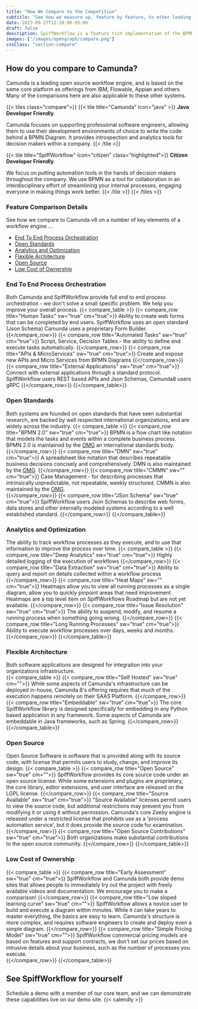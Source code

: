 ```yaml
---
title: "How We Compare to the Competition"
subtitle: "See how we measure up, feature by feature, to other leading business workflow engines."
date: 2023-09-27T12:20:00-05:00
draft: false
description: SpiffWorkflow is a feature rich implementation of the BPMN standard, with years of development and testing behind it.  See how we compare to other workflow engines.
images: ["/images/opengraph/compare.png"]
cssClass: "section-compare"
---
```


## How do you compare to Camunda?

Camunda is a leading open source workflow engine, and is based on the same core platform as offerings from IBM, Flowable, Appian and others.
Many of the comparisons here are also applicable to these other systems.

{{< tiles class="compare">}}
{{< tile title="Camunda" icon="java" >}}
**Java Developer Friendly** 
<p>Camunda focuses on supporting professional software engineers, allowing them to use their development environments of choice to write the code behind a BPMN Diagram.  It provides introspection and analytics tools for decision makers within a company.
{{< /tile >}}

{{< tile title="SpiffWorkflow" icon="citizen" class="highlighted">}}
**Citizen Developer Friendly**
<p>We focus on putting automation tools in the hands of decision makers throughout the company.  We use BPMN as a tool for collaboration in an interdisciplinary effort of streamlining your internal processes, engaging everyone in making things work better.
{{< /tile >}}
{{< /tiles >}}

### Feature Comparison Details

See how we compare to Camunda v8 on a number of key elements of a workflow engine ...
* [End To End Process Orchestration](#end-to-end-process-orchestration)
* [Open Standards](#open-standards)
* [Analytics and Optimization](#analytics-and-optimization)
* [Flexible Architecture](#flexible-architecture)
* [Open Source](#open-source)
* [Low Cost of Ownership](#low-cost-of-ownership)


### End To End Process Orchestration

Both Camunda and SpiffWorkflow provide full end to end process orchestration - we don't solve a small specific problem.  We help you improve your overall process.
{{< compare_table >}}
{{< compare_row title="Human Tasks" sw="true" cm="true">}}
Ability to create web forms that can be completed by end users.  SpiffWorkflow uses an open standard (Json Schema) Camunda uses a proprietary Form Builder.
{{</compare_row>}}
{{< compare_row title="Automated Tasks" sw="true" cm="true">}}
Script, Service, Decision Tables - the ability to define end execute tasks automatically.
{{</compare_row>}}
{{< compare_row title="APIs & MicroServices" sw="true" cm="true">}}
Create and expose new APIs and Micro Services from BPMN Diagrams
{{</compare_row>}}
{{< compare_row title="External Applications" sw="true" cm="true">}}
Connect with external applications through a standard protocol. SpiffWorkflow users REST based APIs and Json Schemas, Camunda8 users gRPC
{{</compare_row>}}
{{</compare_table>}}

### Open Standards

Both systems are founded on open standards that have seen substantial research, are backed by well respected international organizations, and are widely across the industry.
{{< compare_table >}}
{{< compare_row title="BPMN 2.0" sw="true" cm="true">}}
BPMN is a flow chart like notation that models the tasks and events within a complete business process.  BPMN 2.0 is maintained by the [OMG](https://www.omg.org/) an international standards body.
{{</compare_row>}}
{{< compare_row title="DMN" sw="true" cm="true">}}
A spreadsheet like notation that describes repeatable business decisions concisely and comprehensively.  DMN is also maintained by the [OMG](https://www.omg.org/).
{{</compare_row>}}
{{< compare_row title="CMMN" sw="" cm="true">}}
Case Management - for describing processes that intrinsically unpredictable, not repeatable, weekly structured.  CMMN is also maintained by the [OMG](https://www.omg.org/).  
{{</compare_row>}}
{{< compare_row title="JSon Schema" sw="true" cm="true">}}
SpiffWorkflow users Json Schemas to describe web forms, data stores and other internally modeled systems according to a well established standard.
{{</compare_row>}}
{{</compare_table>}}

### Analytics and Optimization

The ability to track workflow processes as they execute, and to use that information to improve the process over time. 
{{< compare_table >}}
{{< compare_row title="Deep Analytics" sw="true" cm="true">}}
Highly detailed logging of the execution of workflows
{{</compare_row>}}
{{< compare_row title="Data Extraction" sw="true" cm="true">}}
Ability to query and report on details collected within a workflow process
{{</compare_row>}}
{{< compare_row title="Heat Maps" sw="" cm="true">}}
Heatmaps allow you to view all running processes as a single diagram, allow you to quickly pinpoint areas that need improvement.  Heatmaps are a top level item on SpiffWorkflows Roadmap but are not yet available.
{{</compare_row>}}
{{< compare_row title="Issue Resolution" sw="true" cm="true">}}
The ability to suspend, modify, and resume a running process when something going wrong. 
{{</compare_row>}}
{{< compare_row title="Long Running Processes" sw="true" cm="true">}}
Ability to execute workflow processes over days, weeks and months.
{{</compare_row>}}
{{</compare_table>}}

### Flexible Architecture

Both software applications are designed for integration into your organizations infrastructure.  
{{< compare_table >}}
{{< compare_row title="Self Hosted" sw="true" cm="">}}
While some aspects of Camunda's infrastructure can be deployed in-house, Camunda 8's offering requires that much of the execution happens remotely on their SAAS Platform.
{{</compare_row>}}
{{< compare_row title="Embeddable" sw="true" cm="true">}}
The core SpiffWorkflow library is designed specifically for embedding in any Python based application in any framework.  Some aspects of Camunda are embeddable in Java frameworks, such as Spring.
{{</compare_row>}}
{{</compare_table>}}

### Open Source

Open Source Software is software that is provided along with its source code, with license that permits users to study, change, and improve its design. 
{{< compare_table >}}
{{< compare_row title="Open Source" sw="true" cm="">}}
SpiffWorkflow provides its core source code under an open source license.  While some extensions and plugins are proprietary, the core library, editor extensions, and user interface are released on the LGPL license.
{{</compare_row>}}
{{< compare_row title="Source Available" sw="true" cm="true">}}
"Source Available" licenses permit users to view the source code, but additional restrictions may prevent you from modifying it or using it without permission.  Camunda's core Zeeby engine is released under a restricted license that prohibits use as a 'process automation service', but it does provide the source code for examination.
{{</compare_row>}}
{{< compare_row title="Open Source Contributions" sw="true" cm="true">}}
Both organizations make substantial contributions to the open source community.
{{</compare_row>}}
{{</compare_table>}}

### Low Cost of Ownership

{{< compare_table >}}
{{< compare_row title="Early Assessment" sw="true" cm="true">}}
SpiffWorkflow and Camunda both provide demo sites that allows people to immediately try out the project with freely available videos and documentation.   We encourage you to make a comparison! 
{{</compare_row>}}
{{< compare_row title="Low sloped learning curve" sw="true" cm="">}}
SpiffWorkflow allows a novice user to build and execute a diagram within minutes.  While it can take years to master everything, the basics are easy to learn.  Camunda's structure is more complex, and requires software engineers to create and deploy even a simple diagram.
{{</compare_row>}}
{{< compare_row title="Simple Pricing Model" sw="true" cm="">}}
SpiffWorkflow commercial pricing models are based on features and support contracts, we don't set our prices based on intrusive details about your business, such as the number of processes you execute.   
{{</compare_row>}}
{{</compare_table>}}


## See SpiffWorkflow for yourself 

Schedule a demo with a member of our core team, and we can demonstrate these capabilities live on our demo site.
{{< calendly >}}
